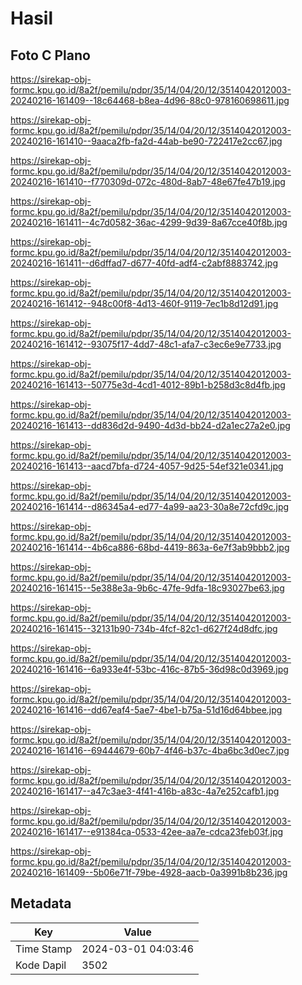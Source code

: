 # Hasil

## Foto C Plano

https://sirekap-obj-formc.kpu.go.id/8a2f/pemilu/pdpr/35/14/04/20/12/3514042012003-20240216-161409--18c64468-b8ea-4d96-88c0-978160698611.jpg

https://sirekap-obj-formc.kpu.go.id/8a2f/pemilu/pdpr/35/14/04/20/12/3514042012003-20240216-161410--9aaca2fb-fa2d-44ab-be90-722417e2cc67.jpg

https://sirekap-obj-formc.kpu.go.id/8a2f/pemilu/pdpr/35/14/04/20/12/3514042012003-20240216-161410--f770309d-072c-480d-8ab7-48e67fe47b19.jpg

https://sirekap-obj-formc.kpu.go.id/8a2f/pemilu/pdpr/35/14/04/20/12/3514042012003-20240216-161411--4c7d0582-36ac-4299-9d39-8a67cce40f8b.jpg

https://sirekap-obj-formc.kpu.go.id/8a2f/pemilu/pdpr/35/14/04/20/12/3514042012003-20240216-161411--d6dffad7-d677-40fd-adf4-c2abf8883742.jpg

https://sirekap-obj-formc.kpu.go.id/8a2f/pemilu/pdpr/35/14/04/20/12/3514042012003-20240216-161412--948c00f8-4d13-460f-9119-7ec1b8d12d91.jpg

https://sirekap-obj-formc.kpu.go.id/8a2f/pemilu/pdpr/35/14/04/20/12/3514042012003-20240216-161412--93075f17-4dd7-48c1-afa7-c3ec6e9e7733.jpg

https://sirekap-obj-formc.kpu.go.id/8a2f/pemilu/pdpr/35/14/04/20/12/3514042012003-20240216-161413--50775e3d-4cd1-4012-89b1-b258d3c8d4fb.jpg

https://sirekap-obj-formc.kpu.go.id/8a2f/pemilu/pdpr/35/14/04/20/12/3514042012003-20240216-161413--dd836d2d-9490-4d3d-bb24-d2a1ec27a2e0.jpg

https://sirekap-obj-formc.kpu.go.id/8a2f/pemilu/pdpr/35/14/04/20/12/3514042012003-20240216-161413--aacd7bfa-d724-4057-9d25-54ef321e0341.jpg

https://sirekap-obj-formc.kpu.go.id/8a2f/pemilu/pdpr/35/14/04/20/12/3514042012003-20240216-161414--d86345a4-ed77-4a99-aa23-30a8e72cfd9c.jpg

https://sirekap-obj-formc.kpu.go.id/8a2f/pemilu/pdpr/35/14/04/20/12/3514042012003-20240216-161414--4b6ca886-68bd-4419-863a-6e7f3ab9bbb2.jpg

https://sirekap-obj-formc.kpu.go.id/8a2f/pemilu/pdpr/35/14/04/20/12/3514042012003-20240216-161415--5e388e3a-9b6c-47fe-9dfa-18c93027be63.jpg

https://sirekap-obj-formc.kpu.go.id/8a2f/pemilu/pdpr/35/14/04/20/12/3514042012003-20240216-161415--32131b90-734b-4fcf-82c1-d627f24d8dfc.jpg

https://sirekap-obj-formc.kpu.go.id/8a2f/pemilu/pdpr/35/14/04/20/12/3514042012003-20240216-161416--6a933e4f-53bc-416c-87b5-36d98c0d3969.jpg

https://sirekap-obj-formc.kpu.go.id/8a2f/pemilu/pdpr/35/14/04/20/12/3514042012003-20240216-161416--dd67eaf4-5ae7-4be1-b75a-51d16d64bbee.jpg

https://sirekap-obj-formc.kpu.go.id/8a2f/pemilu/pdpr/35/14/04/20/12/3514042012003-20240216-161416--69444679-60b7-4f46-b37c-4ba6bc3d0ec7.jpg

https://sirekap-obj-formc.kpu.go.id/8a2f/pemilu/pdpr/35/14/04/20/12/3514042012003-20240216-161417--a47c3ae3-4f41-416b-a83c-4a7e252cafb1.jpg

https://sirekap-obj-formc.kpu.go.id/8a2f/pemilu/pdpr/35/14/04/20/12/3514042012003-20240216-161417--e91384ca-0533-42ee-aa7e-cdca23feb03f.jpg

https://sirekap-obj-formc.kpu.go.id/8a2f/pemilu/pdpr/35/14/04/20/12/3514042012003-20240216-161409--5b06e71f-79be-4928-aacb-0a3991b8b236.jpg


## Metadata

| Key        | Value               |
| ---------- | ------------------- |
| Time Stamp | 2024-03-01 04:03:46 |
| Kode Dapil | 3502                |



